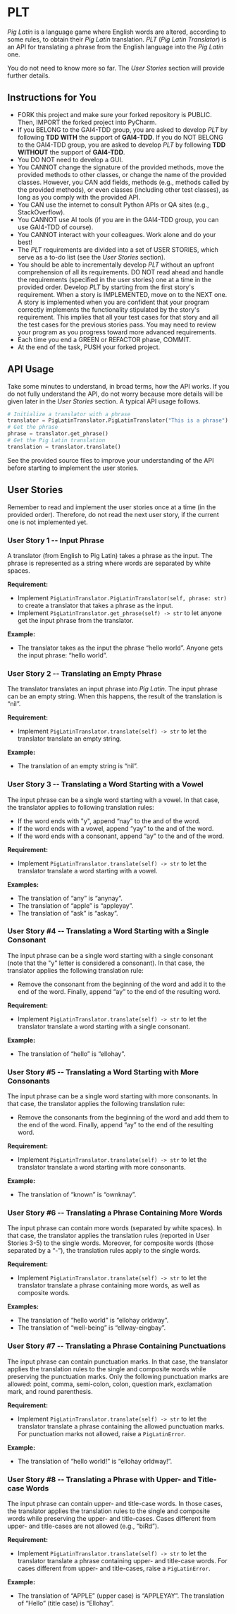 # PLT
_Pig Latin_ is a language game where English words are altered, according to some rules, to obtain their _Pig Latin_ translation. _PLT_ (_Pig Latin Translator_) is an API for translating a phrase from the English language into the _Pig Latin_ one.

You do not need to know more so far. The _User Stories_ section will provide further details.

## Instructions for You
* FORK this project and make sure your forked repository is PUBLIC. Then, IMPORT the forked project into PyCharm.
* If you BELONG to the GAI4-TDD group, you are asked to develop _PLT_ by following **TDD WITH** the support of **GAI4-TDD**. If you do NOT BELONG to the GAI4-TDD group, you are asked to develop _PLT_ by following **TDD WITHOUT** the support of **GAI4-TDD**.
* You DO NOT need to develop a GUI.
* You CANNOT change the signature of the provided methods, move the provided methods to other classes, or change the name of the provided classes. However, you CAN add fields, methods (e.g., methods called by the provided methods), or even classes (including other test classes), as long as you comply with the provided API.
* You CAN use the internet to consult Python APIs or QA sites (e.g., StackOverflow).
* You CANNOT use AI tools (if you are in the GAI4-TDD group, you can use GAI4-TDD of course).
* You CANNOT interact with your colleagues. Work alone and do your best!
* The _PLT_ requirements are divided into a set of USER STORIES, which serve as a to-do list (see the _User Stories_ section).
* You should be able to incrementally develop _PLT_ without an upfront comprehension of all its requirements. DO NOT read ahead and handle the requirements (specified in the user stories) one at a time in the provided order. Develop _PLT_ by starting from the first story's requirement. When a story is IMPLEMENTED, move on to the NEXT one. A story is implemented when you are confident that your program correctly implements the functionality stipulated by the story's requirement. This implies that all your test cases for that story and all the test cases for the previous stories pass. You may need to review your program as you progress toward more advanced requirements.
* Each time you end a GREEN or REFACTOR phase, COMMIT.
* At the end of the task, PUSH your forked project.

## API Usage
Take some minutes to understand, in broad terms, how the API works. If you do not fully understand the API, do not worry because more details will be given later in the _User Stories_ section. A typical API usage follows.

```python
# Initialize a translator with a phrase
translator = PigLatinTranslator.PigLatinTranslator("This is a phrase")
# Get the phrase
phrase = translator.get_phrase()
# Get the Pig Latin translation
translation = translator.translate()
```

See the provided source files to improve your understanding of the API before starting to implement the user stories. 

## User Stories
Remember to read and implement the user stories once at a time (in the provided order). Therefore, do not read the next user story, if the current one is not implemented yet.

### User Story 1 -- Input Phrase
A translator (from English to Pig Latin) takes a phrase as the input. The phrase is represented as a string where words are separated by white spaces.

**Requirement:** 
* Implement `PigLatinTranslator.PigLatinTranslator(self, phrase: str)` to create a translator that takes a phrase as the input. 
* Implement `PigLatinTranslator.get_phrase(self) -> str` to let anyone get the input phrase from the translator.
 
**Example:** 
* The translator takes as the input the phrase “hello world”. Anyone gets the input phrase: “hello world”.

### User Story 2 -- Translating an Empty Phrase
The translator translates an input phrase into _Pig Latin_. The input phrase can be an empty string. When this happens, the result of the translation is “nil”.

**Requirement:** 
* Implement `PigLatinTranslator.translate(self) -> str` to let the translator translate an empty string.

**Example:** 
* The translation of an empty string is “nil”.

### User Story 3 -- Translating a Word Starting with a Vowel
The input phrase can be a single word starting with a vowel. In that case, the translator applies to following translation rules:
* If the word ends with "y", append “nay” to the and of the word.
* If the word ends with a vowel, append “yay” to the and of the word.
* If the word ends with a consonant, append “ay” to the and of the word.

**Requirement:** 
* Implement `PigLatinTranslator.translate(self) -> str` to let the translator translate a word starting with a vowel.

**Examples:** 
* The translation of “any” is “anynay”.
* The translation of “apple” is “appleyay”.
* The translation of “ask” is “askay”. 

### User Story #4 -- Translating a Word Starting with a Single Consonant
The input phrase can be a single word starting with a single consonant (note that the "y" letter is considered a consonant). In that case, the translator applies the following translation rule:
* Remove the consonant from the beginning of the word and add it to the end of the word. Finally, append “ay” to the end of the resulting word.

**Requirement:** 
* Implement `PigLatinTranslator.translate(self) -> str` to let the translator translate a word starting with a single consonant.

**Example:** 
* The translation of “hello” is “ellohay”.

### User Story #5 -- Translating a Word Starting with More Consonants
The input phrase can be a single word starting with more consonants. In that case, the translator applies the following translation rule:
* Remove the consonants from the beginning of the word and add them to the end of the word. Finally, append “ay” to the end of the resulting word.

**Requirement:** 
* Implement `PigLatinTranslator.translate(self) -> str` to let the translator translate a word starting with more consonants.

**Example:** 
* The translation of “known” is “ownknay”.

### User Story #6 -- Translating a Phrase Containing More Words
The input phrase can contain more words (separated by white spaces). In that case, the translator applies the translation rules (reported in User Stories 3-5) to the single words. Moreover, for composite words (those separated by a “-”), the translation rules apply to the single words.

**Requirement:** 
* Implement `PigLatinTranslator.translate(self) -> str` to let the translator translate a phrase containing more words, as well as composite words. 

**Examples:** 
* The translation of “hello world” is “ellohay orldway”. 
* The translation of “well-being” is “ellway-eingbay”.

### User Story #7 -- Translating a Phrase Containing Punctuations
The input phrase can contain punctuation marks. In that case, the translator applies the translation rules to the single and composite words while preserving the punctuation marks. Only the following punctuation marks are allowed: point, comma, semi-colon, colon, question mark, exclamation mark, and round parenthesis.

**Requirement:**  
* Implement `PigLatinTranslator.translate(self) -> str` to let the translator translate a phrase containing the allowed punctuation marks. For punctuation marks not allowed, raise a `PigLatinError`.

**Example:** 
* The translation of “hello world!” is “ellohay orldway!”.

### User Story #8 -- Translating a Phrase with Upper- and Title-case Words
The input phrase can contain upper- and title-case words. In those cases, the translator applies the translation rules to the single and composite words while preserving the upper- and title-cases. Cases different from upper- and title-cases are not allowed (e.g., “biRd”).

**Requirement:** 
* Implement `PigLatinTranslator.translate(self) -> str` to let the translator translate a phrase containing upper- and title-case words. For cases different from upper- and title-cases, raise a `PigLatinError`.

**Example:** 
* The translation of “APPLE” (upper case) is “APPLEYAY”. The translation of “Hello” (title case) is “Ellohay”.

